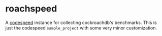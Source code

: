 # roachspeed

A [codespeed](http://github.com/tobami/codespeed) instance for collecting cockroachdb's benchmarks.
This is just the codespeed `sample_project` with some very minor customization.
